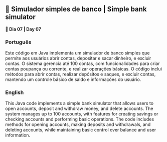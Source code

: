 <h2>🏦 Simulador simples de banco | Simple bank simulator</h2>

<p><strong>📌 Dia 07 | Day 07</strong></p>

<h3>Português</h3>
<p>Este código em Java implementa um simulador de banco simples que permite aos usuários abrir contas, depositar e sacar dinheiro, e excluir contas. O sistema gerencia até 100 contas, com funcionalidades para criar contas poupança ou corrente, e realizar operações básicas. O código inclui métodos para abrir contas, realizar depósitos e saques, e excluir contas, mantendo um controle básico de saldo e informações do usuário.</p>

<h3>English</h3>
<p>This Java code implements a simple bank simulator that allows users to open accounts, deposit and withdraw money, and delete accounts. The system manages up to 100 accounts, with features for creating savings or checking accounts and performing basic operations. The code includes methods for opening accounts, making deposits and withdrawals, and deleting accounts, while maintaining basic control over balance and user information.</p>
